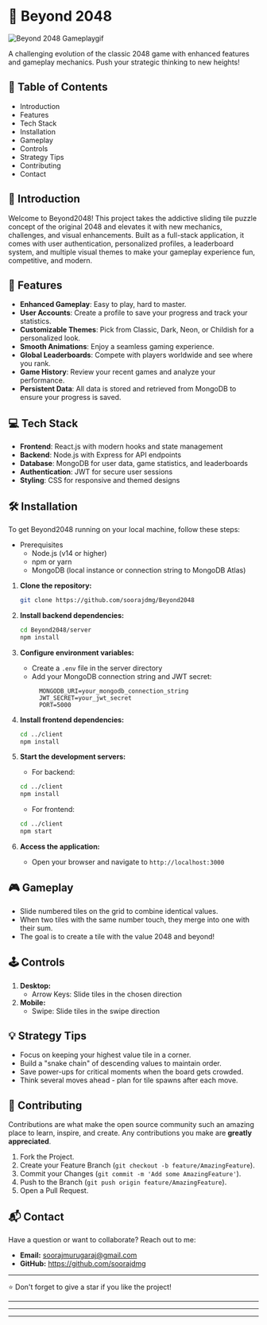 # 🔢 Beyond 2048

 
 ![Beyond 2048 Gameplaygif]()

A challenging evolution of the classic 2048 game with enhanced features and gameplay mechanics. Push your strategic thinking to new heights!

## 🚀 Table of Contents

- Introduction
- Features
- Tech Stack
- Installation
- Gameplay
- Controls
- Strategy Tips
- Contributing
- Contact
  
## 📖 Introduction

Welcome to Beyond2048! This project takes the addictive sliding tile puzzle concept of the original 2048 and elevates it with new mechanics, challenges, and visual enhancements. Built as a full-stack application, it comes with user authentication, personalized profiles, a leaderboard system, and multiple visual themes to make your gameplay experience fun, competitive, and modern.

## 🌟 Features

- **Enhanced Gameplay**: Easy to play, hard to master.
- **User Accounts**: Create a profile to save your progress and track your statistics.
- **Customizable Themes**: Pick from Classic, Dark, Neon, or Childish for a personalized look.
- **Smooth Animations**: Enjoy a seamless gaming experience.
- **Global Leaderboards**: Compete with players worldwide and see where you rank.
- **Game History**: Review your recent games and analyze your performance.
- **Persistent Data**: All data is stored and retrieved from MongoDB to ensure your progress is saved.

## 💻 Tech Stack

- **Frontend**: React.js with modern hooks and state management
- **Backend**: Node.js with Express for API endpoints
- **Database**: MongoDB for user data, game statistics, and leaderboards
- **Authentication**: JWT for secure user sessions
- **Styling**: CSS for responsive and themed designs

## 🛠 Installation

To get Beyond2048 running on your local machine, follow these steps:

- Prerequisites
    - Node.js (v14 or higher)
    - npm or yarn
    - MongoDB (local instance or connection string to MongoDB Atlas)

1. **Clone the repository:**
    ```sh
    git clone https://github.com/soorajdmg/Beyond2048
    ```

2. **Install backend dependencies:**
    ```sh
    cd Beyond2048/server
    npm install
    ```

3. **Configure environment variables:**
    - Create a `.env` file in the server directory
    - Add your MongoDB connection string and JWT secret:
      ```
        MONGODB_URI=your_mongodb_connection_string
        JWT_SECRET=your_jwt_secret
        PORT=5000
      ```

4. **Install frontend dependencies:**
    ```sh
    cd ../client    
    npm install 
    ```

5. **Start the development servers:**
    - For backend:
    ```sh
    cd ../client    
    npm install 
    ```

    - For frontend:
    ```sh
    cd ../client
    npm start
    ```

6. **Access the application:**
    - Open your browser and navigate to `http://localhost:3000`

## 🎮 Gameplay

- Slide numbered tiles on the grid to combine identical values.
- When two tiles with the same number touch, they merge into one with their sum.
- The goal is to create a tile with the value 2048 and beyond!

## 🕹 Controls

1. **Desktop:**
    - Arrow Keys: Slide tiles in the chosen direction
2. **Mobile:**
    - Swipe: Slide tiles in the swipe direction

## 💡 Strategy Tips

- Focus on keeping your highest value tile in a corner.
- Build a "snake chain" of descending values to maintain order.
- Save power-ups for critical moments when the board gets crowded.
- Think several moves ahead - plan for tile spawns after each move.

## 🤝 Contributing

Contributions are what make the open source community such an amazing place to learn, inspire, and create. Any contributions you make are **greatly appreciated**.

1. Fork the Project.
2. Create your Feature Branch (`git checkout -b feature/AmazingFeature`).
3. Commit your Changes (`git commit -m 'Add some AmazingFeature'`).
4. Push to the Branch (`git push origin feature/AmazingFeature`).
5. Open a Pull Request.

## 📬 Contact

Have a question or want to collaborate? Reach out to me:

- **Email:** [soorajmurugaraj@gmail.com](soorajmurugaraj@gmail.com)
- **GitHub:** https://github.com/soorajdmg

---

⭐️ Don't forget to give a star if you like the project!

---
---
---


